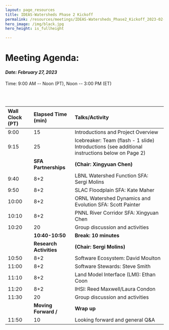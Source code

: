```yaml
---
layout: page_resources
title: IDEAS-Watersheds Phase 2 Kickoff
permalink: /resources/meetings/IDEAS-Watersheds_Phase2_Kickoff_2023-02-27
hero_image: /img/black.jpg
hero_height: is_fullheight

---
```

# Meeting Agenda:
#### *Date: February 27, 2023*
Time: 9:00 AM -- Noon (PT), Noon -- 3:00 PM (ET)

<br><br>

|Wall Clock (PT) |  Elapsed Time (min)    | Talks/Activity
|:---------------|:-----------------------|:-----------------------------------------------------|
|9:00| 15| Introductions and Project Overview|
|9:15|25|Icebreaker: Team (flash - 1 slide)  Introductions (see additional instructions below on Page 2)|
||**SFA Partnerships**| **(Chair: Xingyuan Chen)**|
|9:40|8+2|LBNL Watershed Function SFA: Sergi Molins|
|9:50|8+2|SLAC Floodplain SFA: Kate Maher|
|10:00|8+2|ORNL Watershed Dynamics and Evolution SFA: Scott Painter|
|10:10|8+2| PNNL River Corridor SFA: Xingyuan Chen|
|10:20|20|Group discussion and activities|
||**10:40-10:50**| **Break: 10 minutes**|
||**Research Activities**| **(Chair: Sergi Molins)**|
|10:50|8+2|Software Ecosystem: David Moulton|
|11:00|8+2|Software Stewards: Steve Smith|
|11:10|8+2|Land Model Interface (LMI): Ethan Coon|
|11:20|8+2|IHSI: Reed Maxwell/Laura Condon|
|11:30|20|Group discussion and activities|
||**Moving Forward /** | **Wrap up**|
|11:50|10|Looking forward and general Q&A|

<br>




